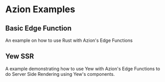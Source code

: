 # Azion Examples

## Basic Edge Function
An example on how to use Rust with Azion's Edge Functions

## Yew SSR
A example demonstrating how to use Yew with Azion's Edge Functions to do Server Side Rendering using Yew's components.
